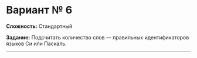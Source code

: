 # Вариант № 6
**Сложность:** Стандартный

**Задание:**  Подсчитать количество слов — правильных идентификаторов языков Си или Паскаль.

---